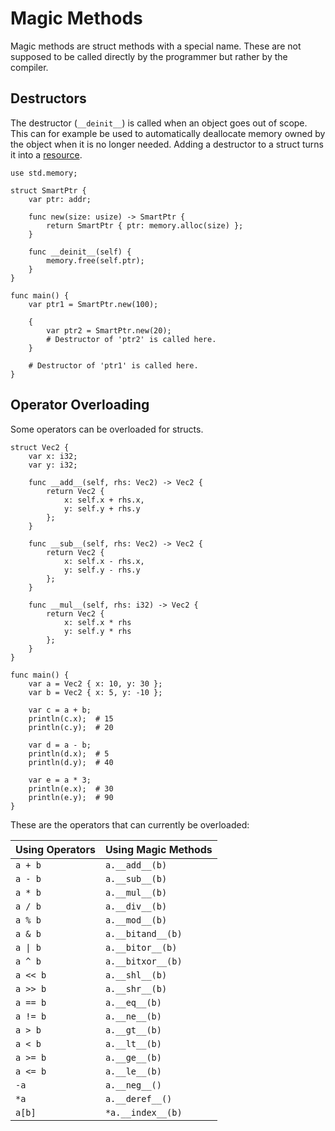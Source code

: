 # Magic Methods

Magic methods are struct methods with a special name. These are not supposed to be called directly
by the programmer but rather by the compiler.

## Destructors

The destructor (`__deinit__`) is called when an object goes out of scope. This can for example be
used to automatically deallocate memory owned by the object when it is no longer needed. Adding a
destructor to a struct turns it into a [resource](resources.md).

```banjo
use std.memory;

struct SmartPtr {
    var ptr: addr;

    func new(size: usize) -> SmartPtr {
        return SmartPtr { ptr: memory.alloc(size) };
    }

    func __deinit__(self) {
        memory.free(self.ptr);
    }
}

func main() {
    var ptr1 = SmartPtr.new(100);

    {
        var ptr2 = SmartPtr.new(20);
        # Destructor of 'ptr2' is called here.
    }

    # Destructor of 'ptr1' is called here.
}
```

## Operator Overloading

Some operators can be overloaded for structs.

```banjo
struct Vec2 {
    var x: i32;
    var y: i32;

    func __add__(self, rhs: Vec2) -> Vec2 {
        return Vec2 {
            x: self.x + rhs.x,
            y: self.y + rhs.y
        };
    }

    func __sub__(self, rhs: Vec2) -> Vec2 {
        return Vec2 {
            x: self.x - rhs.x,
            y: self.y - rhs.y
        };
    }

    func __mul__(self, rhs: i32) -> Vec2 {
        return Vec2 {
            x: self.x * rhs
            y: self.y * rhs
        };
    }
}

func main() {
    var a = Vec2 { x: 10, y: 30 };
    var b = Vec2 { x: 5, y: -10 };
    
    var c = a + b;
    println(c.x);  # 15
    println(c.y);  # 20

    var d = a - b;
    println(d.x);  # 5
    println(d.y);  # 40

    var e = a * 3;
    println(e.x);  # 30
    println(e.y);  # 90
}
```

These are the operators that can currently be overloaded:

| Using Operators | Using Magic Methods |
| --------------- | ------------------- |
| `a + b`         | `a.__add__(b)`      |
| `a - b`         | `a.__sub__(b)`      |
| `a * b`         | `a.__mul__(b)`      |
| `a / b`         | `a.__div__(b)`      |
| `a % b`         | `a.__mod__(b)`      |
| `a & b`         | `a.__bitand__(b)`   |
| `a \| b`        | `a.__bitor__(b)`    |
| `a ^ b`         | `a.__bitxor__(b)`   |
| `a << b`        | `a.__shl__(b)`      |
| `a >> b`        | `a.__shr__(b)`      |
| `a == b`        | `a.__eq__(b)`       |
| `a != b`        | `a.__ne__(b)`       |
| `a > b`         | `a.__gt__(b)`       |
| `a < b`         | `a.__lt__(b)`       |
| `a >= b`        | `a.__ge__(b)`       |
| `a <= b`        | `a.__le__(b)`       |
| `-a`            | `a.__neg__()`       |
| `*a`            | `a.__deref__()`     |
| `a[b]`          | `*a.__index__(b)`   |
